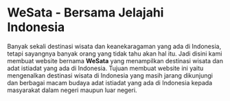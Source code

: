 # WeSata - Bersama Jelajahi Indonesia

Banyak sekali destinasi wisata dan keanekaragaman yang ada di Indonesia, tetapi sayangnya
banyak orang yang tidak tahu akan hal itu. Jadi disini kami membuat website bernama **WeSata** yang
menampilkan destinasi wisata dan adat istiadat yang ada di
Indonesia. Tujuan membuat website ini yaitu mengenalkan destinasi wisata di Indonesia yang masih jarang dikunjungi dan
berbagai macam budaya adat istiadat yang ada di Indonesia kepada masyarakat dalam negeri maupun
luar negeri.
